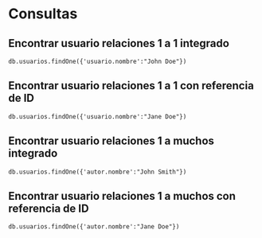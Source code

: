 # Consultas

## Encontrar usuario relaciones 1 a 1 integrado

```
db.usuarios.findOne({'usuario.nombre':"John Doe"})
```

## Encontrar usuario relaciones 1 a 1 con referencia de ID

```
db.usuarios.findOne({'usuario.nombre':"Jane Doe"})
```

## Encontrar usuario relaciones 1 a muchos integrado

```
db.usuarios.findOne({'autor.nombre':"John Smith"})
```

## Encontrar usuario relaciones 1 a muchos con referencia de ID

```
db.usuarios.findOne({'autor.nombre':"Jane Doe"})
```
